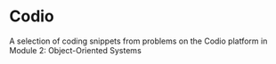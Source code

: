 # Codio
A selection of coding snippets from problems on the Codio platform in Module 2: Object-Oriented Systems
